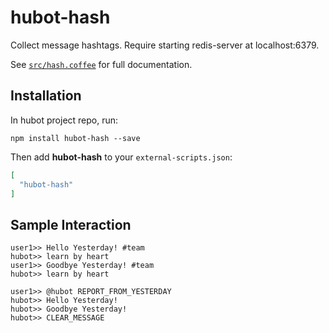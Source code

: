 # hubot-hash

Collect message hashtags.
Require starting redis-server at localhost:6379.

See [`src/hash.coffee`](src/hash.coffee) for full documentation.

## Installation

In hubot project repo, run:

`npm install hubot-hash --save`

Then add **hubot-hash** to your `external-scripts.json`:

```json
[
  "hubot-hash"
]
```

## Sample Interaction

```
user1>> Hello Yesterday! #team
hubot>> learn by heart
user1>> Goodbye Yesterday! #team
hubot>> learn by heart

user1>> @hubot REPORT_FROM_YESTERDAY
hubot>> Hello Yesterday!
hubot>> Goodbye Yesterday!
hubot>> CLEAR_MESSAGE
```
